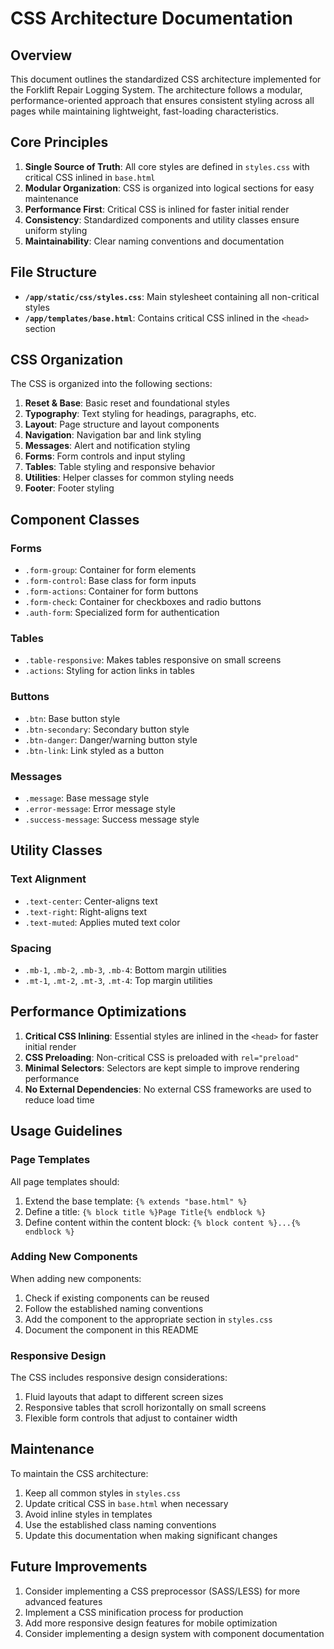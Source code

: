 # CSS Architecture Documentation

## Overview

This document outlines the standardized CSS architecture implemented for the Forklift Repair Logging System. The architecture follows a modular, performance-oriented approach that ensures consistent styling across all pages while maintaining lightweight, fast-loading characteristics.

## Core Principles

1. **Single Source of Truth**: All core styles are defined in `styles.css` with critical CSS inlined in `base.html`
2. **Modular Organization**: CSS is organized into logical sections for easy maintenance
3. **Performance First**: Critical CSS is inlined for faster initial render
4. **Consistency**: Standardized components and utility classes ensure uniform styling
5. **Maintainability**: Clear naming conventions and documentation

## File Structure

- **`/app/static/css/styles.css`**: Main stylesheet containing all non-critical styles
- **`/app/templates/base.html`**: Contains critical CSS inlined in the `<head>` section

## CSS Organization

The CSS is organized into the following sections:

1. **Reset & Base**: Basic reset and foundational styles
2. **Typography**: Text styling for headings, paragraphs, etc.
3. **Layout**: Page structure and layout components
4. **Navigation**: Navigation bar and link styling
5. **Messages**: Alert and notification styling
6. **Forms**: Form controls and input styling
7. **Tables**: Table styling and responsive behavior
8. **Utilities**: Helper classes for common styling needs
9. **Footer**: Footer styling

## Component Classes

### Forms

- `.form-group`: Container for form elements
- `.form-control`: Base class for form inputs
- `.form-actions`: Container for form buttons
- `.form-check`: Container for checkboxes and radio buttons
- `.auth-form`: Specialized form for authentication

### Tables

- `.table-responsive`: Makes tables responsive on small screens
- `.actions`: Styling for action links in tables

### Buttons

- `.btn`: Base button style
- `.btn-secondary`: Secondary button style
- `.btn-danger`: Danger/warning button style
- `.btn-link`: Link styled as a button

### Messages

- `.message`: Base message style
- `.error-message`: Error message style
- `.success-message`: Success message style

## Utility Classes

### Text Alignment
- `.text-center`: Center-aligns text
- `.text-right`: Right-aligns text
- `.text-muted`: Applies muted text color

### Spacing
- `.mb-1`, `.mb-2`, `.mb-3`, `.mb-4`: Bottom margin utilities
- `.mt-1`, `.mt-2`, `.mt-3`, `.mt-4`: Top margin utilities

## Performance Optimizations

1. **Critical CSS Inlining**: Essential styles are inlined in the `<head>` for faster initial render
2. **CSS Preloading**: Non-critical CSS is preloaded with `rel="preload"`
3. **Minimal Selectors**: Selectors are kept simple to improve rendering performance
4. **No External Dependencies**: No external CSS frameworks are used to reduce load time

## Usage Guidelines

### Page Templates

All page templates should:

1. Extend the base template: `{% extends "base.html" %}`
2. Define a title: `{% block title %}Page Title{% endblock %}`
3. Define content within the content block: `{% block content %}...{% endblock %}`

### Adding New Components

When adding new components:

1. Check if existing components can be reused
2. Follow the established naming conventions
3. Add the component to the appropriate section in `styles.css`
4. Document the component in this README

### Responsive Design

The CSS includes responsive design considerations:

1. Fluid layouts that adapt to different screen sizes
2. Responsive tables that scroll horizontally on small screens
3. Flexible form controls that adjust to container width

## Maintenance

To maintain the CSS architecture:

1. Keep all common styles in `styles.css`
2. Update critical CSS in `base.html` when necessary
3. Avoid inline styles in templates
4. Use the established class naming conventions
5. Update this documentation when making significant changes

## Future Improvements

1. Consider implementing a CSS preprocessor (SASS/LESS) for more advanced features
2. Implement a CSS minification process for production
3. Add more responsive design features for mobile optimization
4. Consider implementing a design system with component documentation